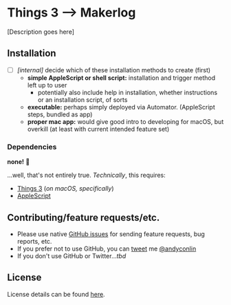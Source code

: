 # Things 3 --> Makerlog
[Description goes here]
## Installation

- [ ] _[internal]_ decide which of these installation methods to create (first)
  - **simple AppleScript or shell script:** installation and trigger method left up to user
    - potentially also include help in installation, whether instructions or an installation script, of sorts
  - **executable:** perhaps simply deployed via Automator. (AppleScript steps, bundled as app)
  - **proper mac app:** would give good intro to developing for macOS, but overkill (at least with current intended feature set)


### Dependencies
**none!** 🎉  

...well, that's not entirely true. _Technically_, this requires:
+ [Things 3](https://culturedcode.com/things/) (_on macOS, specifically_)
+ [AppleScript](https://developer.apple.com/library/archive/documentation/AppleScript/Conceptual/AppleScriptLangGuide/introduction/ASLR_intro.html)

## Contributing/feature requests/etc.
+ Please use native [GitHub issues](/issues) for sending feature requests, bug reports, etc.  
+ If you prefer not to use GitHub, you can [tweet](https://twitter.com/intent/tweet?url=https%3A%2F%2Fgithub.com%2Fandyconlin%2Fthings3ToMakerlog&text=@andyconlin%2C%20here%20is%20a%20feature%20request%20for%20Things%203%20--%3E%20Makerlog%3A%20) me [@andyconlin](https://twitter.com/andyconlin)
+ If you don't use GitHub or Twitter..._tbd_


## License
License details can be found [here](LICENSE.md).
